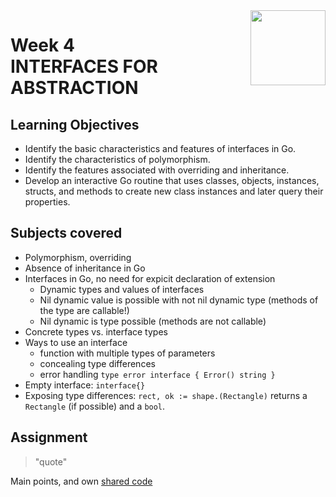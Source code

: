 <a href="../">
  <img src="/img/Functions,%20Methods,%20and%20Interfaces%20in%20Go%20logo.avif" width="120" align="right">
</a>

# Week 4 <br> INTERFACES FOR ABSTRACTION

## Learning Objectives
- Identify the basic characteristics and features of interfaces in Go.
- Identify the characteristics of polymorphism.
- Identify the features associated with overriding and inheritance.
- Develop an interactive Go routine that uses classes, objects, instances, structs, and methods to create new class instances and later query their properties.

## Subjects covered
- Polymorphism, overriding
- Absence of inheritance in Go 
- Interfaces in Go, no need for expicit declaration of extension
  - Dynamic types and values of interfaces
  - Nil dynamic value is possible with not nil dynamic type (methods of the type are callable!)
  - Nil dynamic is type possible (methods are not callable)
- Concrete types vs. interface types
- Ways to use an interface
  - function with multiple types of parameters
  - concealing type differences
  - error handling `type error interface { Error() string }`
- Empty interface: `interface{}`
- Exposing type differences: `rect, ok := shape.(Rectangle)` returns a `Rectangle` (if possible) and a `bool`.

## Assignment

>"quote"

Main points, and own [shared code](./code.language) 

